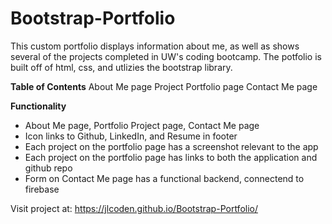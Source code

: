 # Bootstrap-Portfolio

This custom portfolio displays information about me, as well as shows several of the projects completed in UW's coding bootcamp. The potfolio is built off of html, css, and utlizies the bootstrap library.

**Table of Contents**
About Me page
Project Portfolio page
Contact Me page

**Functionality**

- About Me page, Portfolio Project page, Contact Me page
- Icon links to Github, LinkedIn, and Resume in footer
- Each project on the portfolio page has a screenshot relevant to the app
- Each project on the portfolio page has links to both the application and github repo
- Form on Contact Me page has a functional backend, connectend to firebase

Visit project at: https://jlcoden.github.io/Bootstrap-Portfolio/
